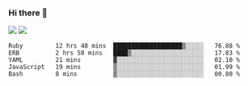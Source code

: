 ### Hi there 👋

<!--
**sasharevzin/sasharevzin** is a ✨ _special_ ✨ repository because its `README.md` (this file) appears on your GitHub profile.

Here are some ideas to get you started:

- 🔭 I’m currently working on ...
- 🌱 I’m currently learning ...
- 👯 I’m looking to collaborate on ...
- 🤔 I’m looking for help with ...
- 💬 Ask me about ...
- 📫 How to reach me: ...
- 😄 Pronouns: ...
- ⚡ Fun fact: ...
-->

![](https://yusufozturk.vercel.app/api?username=sasharevzin&hide_title=true&include_all_commits=true&count_private=true&show_icons=true) ![](https://yusufozturk.vercel.app/api/top-langs/?username=sasharevzin&layout=compact&langs_count=10&hide=apacheconf,coffeescript)

<!--START_SECTION:waka-->
```text
Ruby         12 hrs 48 mins  ███████████████████▒░░░░░   76.88 % 
ERB          2 hrs 58 mins   ████▒░░░░░░░░░░░░░░░░░░░░   17.83 % 
YAML         21 mins         ▓░░░░░░░░░░░░░░░░░░░░░░░░   02.10 % 
JavaScript   19 mins         ▒░░░░░░░░░░░░░░░░░░░░░░░░   01.99 % 
Bash         8 mins          ▒░░░░░░░░░░░░░░░░░░░░░░░░   00.80 % 
```
<!--END_SECTION:waka-->
